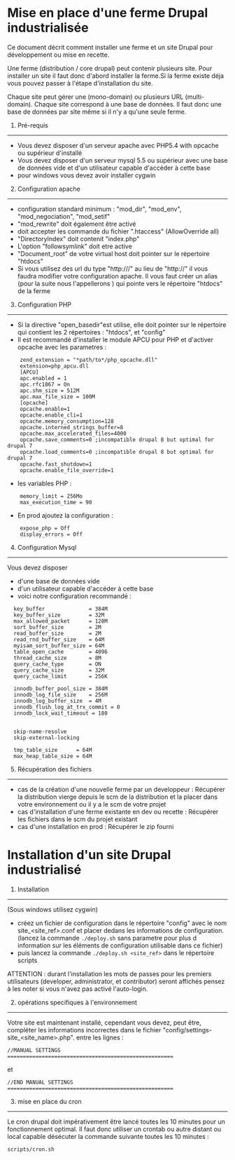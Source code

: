  Mise en place d'une ferme Drupal industrialisée
=================================================
Ce document décrit comment installer une ferme et un site Drupal
pour développement ou mise en recette.
 
Une ferme (distribution / core drupal) peut contenir plusieurs site. Pour
installer un site il faut donc d'abord installer la ferme.Si la ferme existe
déja vous pouvez passer à l'étape d'installation du site.

Chaque site peut gérer une (mono-domain) ou plusieurs URL (multi-domain).
Chaque site correspond à une base de données. Il faut donc une base de données
par site même si il n'y a qu'une seule ferme.

1. Pré-requis
--------------
  - Vous devez disposer d'un serveur apache avec PHP5.4 with opcache ou supérieur d'installé
  - Vous devez disposer d'un serveur mysql 5.5 ou supérieur avec une base de 
    données vide et d'un utilisateur capable d'accéder à cette base
  - pour windows vous devez avoir installer cygwin

2. Configuration apache
------------------------
  - configuration standard minimum : "mod_dir", "mod_env", "mod_negociation",
    "mod_setif"
  - "mod_rewrite" doit également être activé
  - <directory> doit accepter les commande du fichier ".htaccess"
    (AllowOverride all)
  - "DirectoryIndex" doit contenit "index.php"
  - L'option "followsymlink" doit etre active
  - "Document_root" de votre virtual host doit pointer sur le répertoire "htdocs"
  - Si vous utilisez des url du type "http://<hostname>/<alias>" au
    lieu de "http://<hostname>" il vous faudra modifier votre
    configuration apache. Il vous faut créer un alias (pour la suite nous
    l'appellerons <alias>) qui pointe vers le répertoire "htdocs" de la ferme

3. Configuration PHP
---------------------
  - Si la directive "open_basedir"est utilise, elle doit pointer sur le
    répertoire qui contient les 2 répertoires : "htdocs", et "config"
  - Il est recommandé d'installer le module APCU pour PHP et d'activer opcache
    avec les parametres :

```
    zend_extension = "*path/to*/php_opcache.dll"
    extension=php_apcu.dll
    [APCU]
    apc.enabled = 1
    apc.rfc1867 = On
    apc.shm_size = 512M
    apc.max_file_size = 100M
    [opcache]
    opcache.enable=1
    opcache.enable_cli=1
    opcache.memory_consumption=128
    opcache.interned_strings_buffer=8
    opcache.max_accelerated_files=4000
    opcache.save_comments=0 ;incompatible drupal 8 but optimal for drupal 7
    opcache.load_comments=0 ;incompatible drupal 8 but optimal for drupal 7
    opcache.fast_shutdown=1
    opcache.enable_file_override=1
```

  - les variables PHP :

```
    memory_limit = 256Mo
    max_execution_time = 90
```

  - En prod ajoutez la configuration :

```
    expose_php = Off
    display_errors = Off
```

4. Configuration Mysql
-----------------------
  Vous devez disposer
  - d'une base de données vide
  - d'un utilisateur capable d'accéder à cette base
  - voici notre configuration recommandé :

```
  key_buffer              = 384M
  key_buffer_size         = 32M
  max_allowed_packet      = 128M
  sort_buffer_size        = 2M
  read_buffer_size        = 2M
  read_rnd_buffer_size    = 64M
  myisam_sort_buffer_size = 64M
  table_open_cache        = 4096
  thread_cache_size       = 8M
  query_cache_type        = ON
  query_cache_size        = 32M
  query_cache_limit       = 256K

  innodb_buffer_pool_size = 384M
  innodb_log_file_size    = 256M
  innodb_log_buffer_size  = 4M
  innodb_flush_log_at_trx_commit = 0
  innodb_lock_wait_timeout = 180


  skip-name-resolve
  skip-external-locking

  tmp_table_size      = 64M
  max_heap_table_size = 64M
```

5. Récupération des fichiers
-----------------------------
  - cas de la création d'une nouvelle ferme par un developpeur :
    Récupérer la distribution vierge depuis le scm de la distribution
    et la placer dans votre environnement ou il y a le scm de votre projet
  - cas d'installation d'une ferme existante en dev ou recette :
    Récupérer les fichiers dans le scm du projet existant
  - cas d'une installation en prod :
    Récupérer le zip fourni

 Installation d'un site Drupal industrialisé
=============================================

1. Installation
----------------
  (Sous windows utilisez cygwin)
  - créez un fichier de configuration dans le répertoire "config" avec le nom
  site_<site_ref>.conf et placer dedans les informations de configuration.
  (lancez la commande `./deploy.sh` sans parametre pour plus d information sur
   les éléments de configuration utilisable dans ce fichier)
  - puis lancez la commande `./deploy.sh <site_ref>` dans le répertoire scripts

  ATTENTION : durant l'installation les mots de passes pour les premiers
              utilisateurs (developer, administrator, et contributor) seront
              affichés pensez à les noter si vous n'avez pas activé
              l'auto-login.

2. opérations specifiques à l'environnement
--------------------------------------------
  Votre site est maintenant installé, cependant vous devez, peut être,
  compléter les informations incorrectes dans le fichier
  "config/settings-site_<site_name>.php". entre les lignes :

```
//MANUAL SETTINGS =====================================================
```

et

```
//END MANUAL SETTINGS =====================================================
```

3. mise en place du cron
-------------------------
  Le cron drupal doit impérativement être lancé toutes les 10 minutes pour un
  fonctionnement optimal. Il faut donc utiliser un crontab ou autre distant ou
  local capable désécuter la commande suivante toutes les 10 minutes :

```
scripts/cron.sh
```
